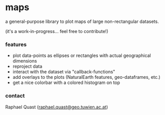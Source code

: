 # maps

a general-purpose library to plot maps of large non-rectangular datasets.

(it's a work-in-progress... feel free to contribute!)

### features
- plot data-points as ellipses or rectangles with actual geographical dimensions
- reproject data
- interact with the dataset via "callback-functions"
- add overlays to the plots (NaturalEarth features, geo-dataframes, etc.)
- get a nice colorbar with a colored histogram on top


### contact
Raphael Quast (raphael.quast@geo.tuwien.ac.at)
